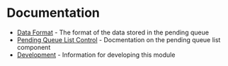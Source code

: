 # Documentation

- [Data Format](data-format.md) - The format of the data stored in the pending queue
- [Pending Queue List Control](pending-queue-list.md) - Docmentation on the pending queue list component
- [Development](development.md) - Information for developing this module
